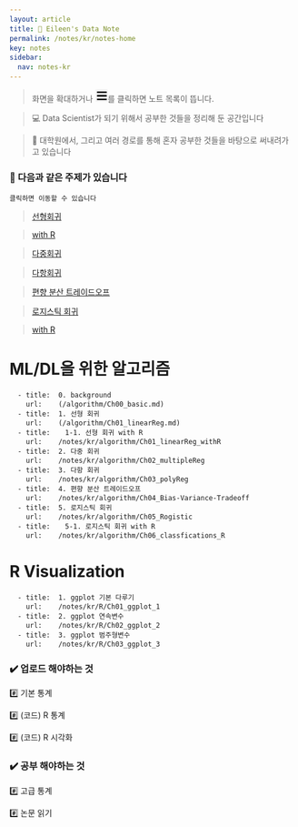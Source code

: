 ```yaml
---
layout: article
title: 📌 Eileen's Data Note
permalink: /notes/kr/notes-home
key: notes
sidebar:
  nav: notes-kr
---
```


> 화면을 확대하거나 ![Alt text](image.png)를 클릭하면 노트 목록이 뜹니다.


> 💻 Data Scientist가 되기 위해서 공부한 것들을 정리해 둔 공간입니다


> 📝 대학원에서, 그리고 여러 경로를 통해 혼자 공부한 것들을 바탕으로 써내려가고 있습니다



### 📖 다음과 같은 주제가 있습니다

```
클릭하면 이동할 수 있습니다
```

>  [선형회귀](/algorithm/Ch01_linearReg.md) 

>   [with R](/algorithm/Ch01_linearReg_withR.md)

>  [다중회귀](/notes/kr/algorithm/Ch02_multipleReg.md) 

>  [다항회귀](/notes/kr/algorithm/Ch03_poly) 

>  [편향 분산 트레이드오프](/notes/kr/algorithm/Ch04_Bias-Variance-Tradeoff.md)

>  [로지스틱 회귀](/notes/kr/algorithm/Ch05_Rogistic.md)

>   [with R](/notes/kr/algorithm/Ch06_classfications_R.md)

# ML/DL을 위한 알고리즘
      - title:  0. background
        url:    (/algorithm/Ch00_basic.md)
      - title:  1. 선형 회귀
        url:    (/algorithm/Ch01_linearReg.md)
      - title:  　1-1. 선형 회귀 with R
        url:    /notes/kr/algorithm/Ch01_linearReg_withR
      - title:  2. 다중 회귀
        url:    /notes/kr/algorithm/Ch02_multipleReg
      - title:  3. 다항 회귀
        url:    /notes/kr/algorithm/Ch03_polyReg
      - title:  4. 편향 분산 트레이드오프
        url:    /notes/kr/algorithm/Ch04_Bias-Variance-Tradeoff
      - title:  5. 로지스틱 회귀
        url:    /notes/kr/algorithm/Ch05_Rogistic
      - title:  　5-1. 로지스틱 회귀 with R
        url:    /notes/kr/algorithm/Ch06_classfications_R

        
# R Visualization
      - title:  1. ggplot 기본 다루기
        url:    /notes/kr/R/Ch01_ggplot_1
      - title:  2. ggplot 연속변수
        url:    /notes/kr/R/Ch02_ggplot_2
      - title:  3. ggplot 범주형변수
        url:    /notes/kr/R/Ch03_ggplot_3






### ✔️ 업로드 해야하는 것
#️⃣ 기본 통계


#️⃣ (코드) R 통계


#️⃣ (코드) R 시각화



### ✔️ 공부 해야하는 것
#️⃣ 고급 통계


#️⃣ 논문 읽기
